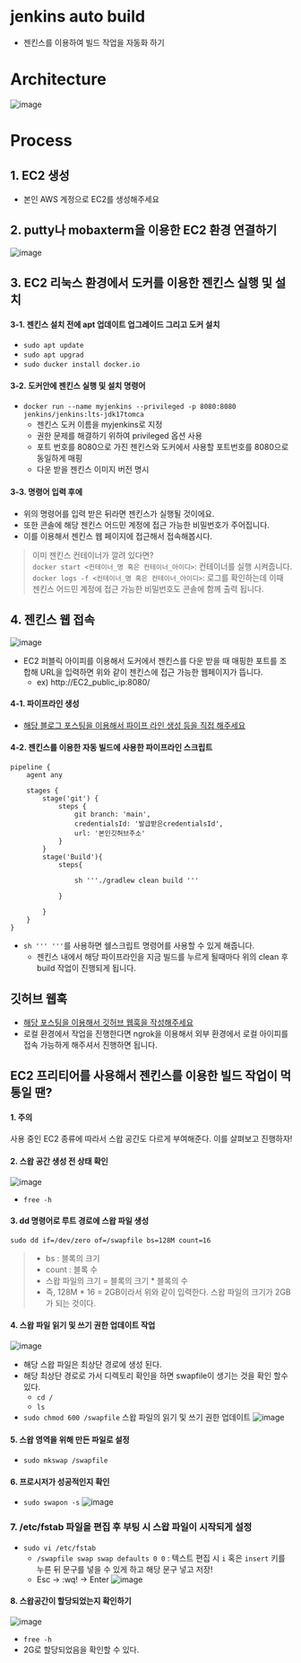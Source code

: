 # jenkins auto build
- 젠킨스를 이용하여 빌드 작업을 자동화 하기


# Architecture
![image](https://github.com/yeomyaloo/jenkins-auto-build/assets/81970382/b1dca453-1c6e-437f-8c1e-7e491cfcbfdf)



# Process
## 1. EC2 생성
- 본인 AWS 계정으로 EC2를 생성해주세요

## 2. putty나 mobaxterm을 이용한 EC2 환경 연결하기
![image](https://github.com/yeomyaloo/jenkins-auto-build/assets/81970382/ebfe4c22-2bf8-4a6a-82c1-0b7e7dc0fa3c)

## 3. EC2 리눅스 환경에서 도커를 이용한 젠킨스 실행 및 설치
#### 3-1. 젠킨스 설치 전에 apt 업데이트 업그레이드 그리고 도커 설치
- `sudo apt update`
- `sudo apt upgrad`
- `sudo ducker install docker.io`
#### 3-2. 도커안에 젠킨스 실행 및 설치 명령어
- `docker run --name myjenkins --privileged -p 8080:8080 jenkins/jenkins:lts-jdk17tomca`
  - 젠킨스 도커 이름을 myjenkins로 지정
  - 권한 문제를 해결하기 위하여 privileged 옵션 사용
  - 포트 번호를 8080으로 가진 젠킨스와 도커에서 사용할 포트번호를 8080으로 동일하게 매핑
  - 다운 받을 젠킨스 이미지 버전 명시

#### 3-3. 명령어 입력 후에
- 위의 명령어를 입력 받은 뒤라면 젠킨스가 실행될 것이에요.
- 또한 콘솔에 해당 젠킨스 어드민 계정에 접근 가능한 비밀번호가 주어집니다.
- 이를 이용해서 젠킨스 웹 페이지에 접근해서 접속해봅시다.

> 이미 젠킨스 컨테이너가 깔려 있다면?<br>
> `docker start <컨테이너_명 혹은 컨테이너_아이디>`: 컨테이너를 실행 시켜줍니다.<br>
> `docker logs -f <컨테이너_명 혹은 컨테이너_아이디>`: 로그를 확인하는데 이때 젠킨스 어드민 계정에 접근 가능한 비밀번호도 콘솔에 함께 출력 됩니다.

## 4. 젠킨스 웹 접속
![image](https://github.com/yeomyaloo/jenkins-auto-build/assets/81970382/62d78513-86d7-484f-a6da-5f11facd583d)
- EC2 퍼블릭 아이피를 이용해서 도커에서 젠킨스를 다운 받을 때 매핑한 포트를 조합해 URL을 입력하면 위와 같이 젠킨스에 접근 가능한 웹페이지가 뜹니다.
  - ex) http://EC2_public_ip:8080/

#### 4-1. 파이프라인 생성
- [해당 블로그 포스팅을 이용해서 파이프 라인 생성 등을 직접 해주세요](https://narup.tistory.com/224)

#### 4-2. 젠킨스를 이용한 자동 빌드에 사용한 파이프라인 스크립트
```
pipeline {
    agent any

    stages {
        stage('git') {
            steps {
                git branch: 'main', 
                credentialsId: '발급받은credentialsId',
                url: '본인깃허브주소'
            }
        }
        stage('Build'){
            steps{
                
                sh '''./gradlew clean build '''
                
            }
            
        }
    }
}
```
- `sh ''' '''`를 사용하면 쉘스크립트 명령어를 사용할 수 있게 해줍니다.
  - 젠킨스 내에서 해당 파이프라인을 지금 빌드를 누르게 될때마다 위의 clean 후 build 작업이 진행되게 됩니다.

## 깃허브 웹훅
- [해당 포스팅을 이용해서 깃허브 웹훅을 작성해주세요](https://hororolol.tistory.com/528) 
- 로컬 환경에서 작업을 진행한다면 ngrok을 이용해서 외부 환경에서 로컬 아이피를 접속 가능하게 해주셔서 진행하면 됩니다. 
## EC2 프리티어를 사용해서 젠킨스를 이용한 빌드 작업이 먹통일 땐?
#### 1. 주의

사용 중인 EC2 종류에 따라서 스왑 공간도 다르게 부여해준다. 이를 살펴보고 진행하자!

#### 2. 스왑 공간 생성 전 상태 확인
![image](https://github.com/yeomyaloo/jenkins-auto-build/assets/81970382/12f58071-cb71-46c2-ada8-70410138f44c)
- `free -h`

#### 3. dd 명령어로 루트 경로에 스왑 파일 생성

`sudo dd if=/dev/zero of=/swapfile bs=128M count=16` 

> - bs : 블록의 크기
> - count : 블록 수
> - 스왑 파일의 크기 = 블록의 크기 * 블록의 수
> - 즉, 128M * 16 = 2GB이라서 위와 같이 입력한다. 스왑 파일의 크기가 2GB가 되는 것이다.


#### 4. 스왑 파일 읽기 및 쓰기 권한 업데이트 작업
![image](https://github.com/yeomyaloo/jenkins-auto-build/assets/81970382/eca1470c-3216-483b-8ad6-9e3d634fafe1)
- 해당 스왑 파일은 최상단 경로에 생성 된다.
- 해당 최상단 경로로 가서 디렉토리 확인을 하면 swapfile이 생기는 것을 확인 할수 있다.
    - `cd /`
    - `ls`
- `sudo chmod 600 /swapfile` 스왑 파일의 읽기 및 쓰기 권한 업데이트
![image](https://github.com/yeomyaloo/jenkins-auto-build/assets/81970382/01288b08-08f9-4a2e-aaf5-e08835aeeb5d)

#### 5. 스왑 영역을 위해 만든 파일로 설정
- `sudo mkswap /swapfile`

#### 6. 프로시저가 성공적인지 확인
- `sudo swapon -s`
![image](https://github.com/yeomyaloo/jenkins-auto-build/assets/81970382/5f483045-dd0f-42c2-bbda-cee26f2e24ca)

### 7. /etc/fstab 파일을 편집 후 부팅 시 스왑 파일이 시작되게 설정
- `sudo vi /etc/fstab`
    - `/swapfile swap swap defaults 0 0` : 텍스트 편집 시 `i` 혹은 `insert` 키를 누른 뒤 문구를 넣을 수 있게 하고 해당 문구 넣고 저장!
    - Esc → :wq! → Enter
![image](https://github.com/yeomyaloo/jenkins-auto-build/assets/81970382/988b5b4d-efc7-4258-997c-692ec74007fa)

#### 8. 스왑공간이 할당되었는지 확인하기
![image](https://github.com/yeomyaloo/jenkins-auto-build/assets/81970382/8270733b-6966-457d-9a06-579fc5943719)

- `free -h`
- 2G로 할당되었음을 확인할 수 있다.
  
